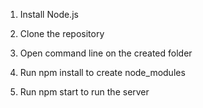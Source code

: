 1. Install Node.js

2. Clone the repository

3. Open command line on the created folder

4. Run npm install to create node_modules

5. Run npm start to run the server

